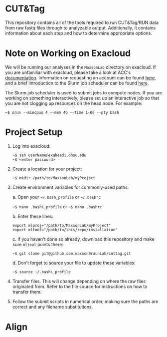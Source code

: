 CUT&Tag
=======

This repository contains all of the tools required to run CUT&Tag/RUN data from raw fastq files through to analyzable output. Additionally, it contains information about each step and how to determine appropriate options.  

Note on Working on Exacloud
===========================

We will be running our analyses in the `MaxsonLab` directory on exacloud. If you are unfamiliar with exacloud, please take a look at ACC's [documentation](https://accdoc.ohsu.edu/exacloud/). Information on requesting an account can be found [here](https://accdoc.ohsu.edu/exacloud/guide/getting-started/), and a brief introduction to the Slurm job scheduler can be found [here](https://accdoc.ohsu.edu/exacloud/guide/job-scheduler/).

The Slurm job scheduler is used to submit jobs to compute nodes. If you are working on something interactively, please set up an interactive job so that you are not clogging up resources on the head node. For example:  

`~$ srun --mincpus 4 --mem 4G --time 1-00 --pty bash`

Project Setup
=============

1. Log into exacloud:  

	```
	~$ ssh userName@exahead1.ohsu.edu
	~$ <enter password>
	```

1. Create a location for your project:  

	```
	~$ mkdir /path/to/MaxsonLab/myProject
	```

1. Create environment variables for commonly-used paths:  

	a. Open your `~/.bash_profile` or `~/.bashrc`

	`~$ nano .bash\_profile` or `~$ nano .bashrc`

	b. Enter these lines:  

	```
	export mlproj="/path/to/MaxsonLab/myProject"
	export mltool="/path/to/this/repo/installation"
	```

	c. If you haven't done so already, download this repository and make sure `mltool` points there:  

	`~$ git clone git@github.com:maxsonBraunLab/cuttag.git`

	d. Don't forget to source your file to update these variables:  

	`~$ source ~/.bash\_profile`

1. Transfer files. This will change depending on where the raw files originated from. Refer to the file source for instructions on how to transfer them.  

1. Follow the submit scripts in numerical order, making sure the paths are correct and any filename substitutions.

Align
=====


